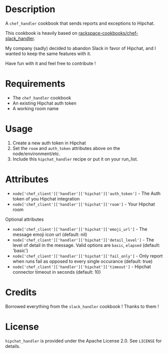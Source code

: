 Description
===========

A `chef_handler` cookbook that sends reports and exceptions to Hipchat.

This cookbook is heavily based on [rackspace-cookbooks/chef-slack_handler](https://github.com/rackspace-cookbooks/chef-slack_handler).

My company (sadly) decided to abandon Slack in favor of Hipchat, and I wanted to keep the same features with it.

Have fun with it and feel free to contribute !

Requirements
============

* The `chef_handler` cookbook
* An existing Hipchat auth token
* A working room name

Usage
=====

1. Create a new auth token in Hipchat
2. Set the `room` and `auth_token` attributes above on the node/environment/etc.
3. Include this `hipchat_handler` recipe or put it on your run_list.

Attributes
==========
* `node['chef_client']['handler']['hipchat']['auth_token']` - The Auth token of you Hipchat integration
* `node['chef_client']['handler']['hipchat']['room']` - Your Hipchat room

Optional attributes

* `node['chef_client']['handler']['hipchat']['emoji_url']` - The message emoji icon url (default: nil)
* `node['chef_client']['handler']['hipchat']['detail_level']` - The level of detail in the message. Valid options are `basic`, `elapsed` (default: 'basic')
* `node['chef_client']['handler']['hipchat']['fail_only']` - Only report when runs fail as opposed to every single occurance (default: true)
* `node['chef_client']['handler']['hipchat']['timeout']` - Hipchat connector timeout in seconds (default: 10)

Credits
=======

Borrowed everything from the `slack_handler` cookbook ! Thanks to them !

License
=======

`hipchat_handler` is provided under the Apache License 2.0. See `LICENSE` for details.
